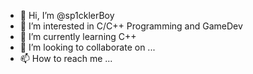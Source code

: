 - 👋 Hi, I’m @sp1cklerBoy
- 👀 I’m interested in C/C++ Programming and GameDev
- 🌱 I’m currently learning C++
- 💞️ I’m looking to collaborate on ...
- 📫 How to reach me ...

<!---
sp1cklerBoy/sp1cklerBoy is a ✨ special ✨ repository because its `README.md` (this file) appears on your GitHub profile.
You can click the Preview link to take a look at your changes.
--->

